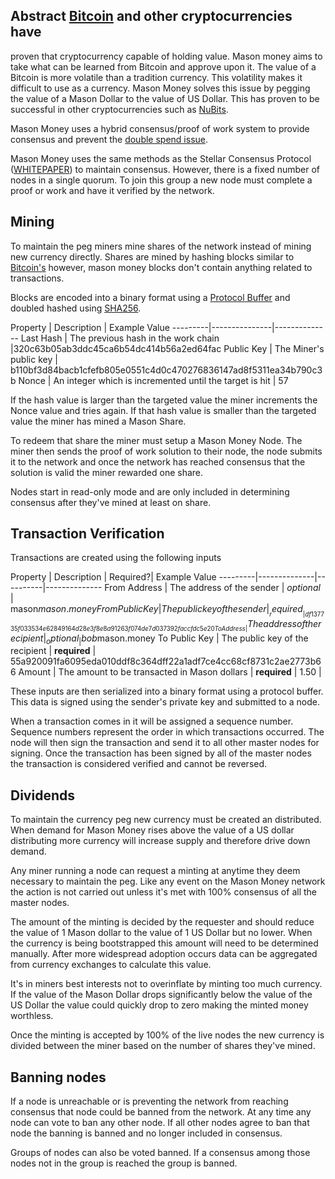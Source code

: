 ## Abstract [Bitcoin](https://bitcoin.org/en/) and other cryptocurrencies have
proven that cryptocurrency capable of holding value. Mason money aims to take
what can be learned from Bitcoin and approve upon it. The value of a Bitcoin is
more volatile than a tradition currency. This volatility makes it difficult to
use as a currency. Mason Money solves this issue by pegging the value of a Mason
Dollar to the value of US Dollar. This has proven to be successful in other
cryptocurrencies such as [NuBits](https://nubits.com/). 

Mason Money uses a hybrid consensus/proof of work system to provide consensus
and prevent the [double spend issue](https://en.bitcoin.it/wiki/Proof_of_Stake).

Mason Money uses the same methods as the Stellar Consensus Protocol
([WHITEPAPER](https://www.stellar.org/papers/stellar-consensus-protocol.pdf)) to
maintain consensus. However, there is a fixed number of nodes in a single
quorum.  To join this group a new node must complete a proof or work and have it
verified by the network.

## Mining

To maintain the peg miners mine shares of the network instead of mining new
currency directly. Shares are mined by hashing blocks similar to
[Bitcoin's](https://en.bitcoin.it/wiki/Block) however, mason money blocks don't
contain anything related to transactions.

Blocks are encoded into a binary format using a [Protocol
Buffer](https://developers.google.com/protocol-buffers/?hl=en) and doubled
hashed using [SHA256](https://en.wikipedia.org/wiki/SHA-2).

Property |  Description | Example Value ---------|---------------|--------------
Last Hash | The previous hash in the work chain
|320c63b05ab3ddc45ca6b54dc414b56a2ed64fac Public Key | The Miner's public key |
b110bf3d84bacb1cfefb805e0551c4d0c470276836147ad8f5311ea34b790c3b Nonce | An
integer which is incremented until the target is hit | 57


If the hash value is larger than the targeted value the miner increments the
Nonce value and tries again. If that hash value is smaller than the targeted
value the miner has mined a Mason Share.


To redeem that share the miner must setup a Mason Money Node. The miner then
sends the proof of work solution to their node, the node submits it to the
network and once the network has reached consensus that the solution is valid
the miner rewarded one share.

Nodes start in read-only mode and are only included in determining consensus
after they've mined at least on share.

## Transaction Verification

Transactions are created using the following inputs

Property |  Description | Required?| Example Value
---------|--------------|----------|-------------- From Address | The address of
the sender | _optional_ | mason$mason.money From Public Key | The public key of
the sender | __required__ |
df137735f033534e62849164d28e3f8e8a91263f074de7d037392faccfdc5e20 To Address |
The address of the recipient | _optional_ | bob$mason.money To Public Key | The
public key of the recipient | __required__ |
55a920091fa6095eda010ddf8c364dff22a1adf7ce4cc68cf8731c2ae2773b66 Amount | The
amount to be transacted in Mason dollars | __required__ | 1.50 |

These inputs are then serialized into a binary format using a protocol buffer.
This data is signed using the sender's private key and submitted to a node.

When a transaction comes in it will be assigned a sequence number. Sequence
numbers represent the order in which transactions occurred. The node will then
sign the transaction and send it to all other master nodes for signing. Once the
transaction has been signed by all of the master nodes the transaction is
considered verified and cannot be reversed.

## Dividends

To maintain the currency peg new currency must be created an distributed. When
demand for Mason Money rises above the value of a US dollar distributing more
currency will increase supply and therefore drive down demand.

Any miner running a node can request a minting at anytime they deem necessary to
maintain the peg. Like any event on the Mason Money network the action is not
carried out unless it's met with 100% consensus of all the master nodes.

The amount of the minting is decided by the requester and should reduce the
value of 1 Mason dollar to the value of 1 US Dollar but no lower. When the
currency is being bootstrapped this amount will need to be determined manually.
After more widespread adoption occurs data can be aggregated from currency
exchanges to calculate this value.

It's in miners best interests not to overinflate by minting too much currency.
If the value of the Mason Dollar drops significantly below the value of the US
Dollar the value could quickly drop to zero making the minted money worthless.

Once the minting is accepted by 100% of the live nodes the new currency is
divided between the miner based on the number of shares they've mined.

## Banning nodes

If a node is unreachable or is preventing the network from reaching consensus
that node could be banned from the network. At any time any node can vote to ban
any other node. If all other nodes agree to ban that node the banning is banned
and no longer included in consensus.

Groups of nodes can also be voted banned. If a consensus among those nodes not
in the group is reached the group is banned.
